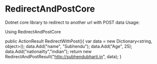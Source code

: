 # RedirectAndPostCore
Dotnet core library to redirect to another url with POST data
 Usage:
 
 Using RedirectAndPostCore
 
 public ActionResult RedirectWithPost(){
 var data = new Dictionary<string, object>();
            data.Add("name", "Subhendu");
            data.Add("Age", 25);
            data.Add("nationailty","indian");
            return new RedirectAndPostResult("http://subhendubharti.in", data);
 }
